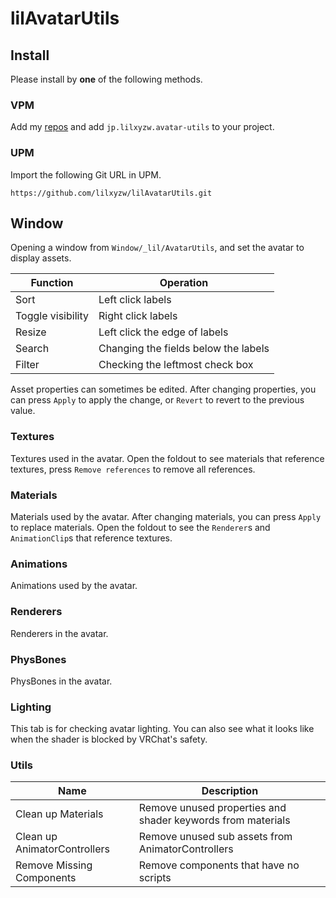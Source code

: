 lilAvatarUtils
====

## Install

Please install by **one** of the following methods.

### VPM

Add my [repos](https://github.com/lilxyzw/vpm-repos) and add `jp.lilxyzw.avatar-utils` to your project.

### UPM

Import the following Git URL in UPM.

```
https://github.com/lilxyzw/lilAvatarUtils.git
```

## Window

Opening a window from `Window/_lil/AvatarUtils`, and set the avatar to display assets.

|Function|Operation|
|-|-|
|Sort|Left click labels|
|Toggle visibility|Right click labels|
|Resize|Left click the edge of labels|
|Search|Changing the fields below the labels|
|Filter|Checking the leftmost check box|

Asset properties can sometimes be edited. After changing properties, you can press `Apply` to apply the change, or `Revert` to revert to the previous value.

### Textures

Textures used in the avatar. Open the foldout to see materials that reference textures, press `Remove references` to remove all references.

### Materials

Materials used by the avatar. After changing materials, you can press `Apply` to replace materials. Open the foldout to see the `Renderer`s and `AnimationClip`s that reference textures.

### Animations

Animations used by the avatar.

### Renderers

Renderers in the avatar.

### PhysBones

PhysBones in the avatar.

### Lighting

This tab is for checking avatar lighting. You can also see what it looks like when the shader is blocked by VRChat's safety.

### Utils

|Name|Description|
|-|-|
|Clean up Materials|Remove unused properties and shader keywords from materials|
|Clean up AnimatorControllers|Remove unused sub assets from AnimatorControllers|
|Remove Missing Components|Remove components that have no scripts|